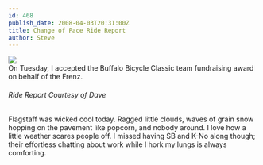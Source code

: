 ```yaml
---
id: 468
publish_date: 2008-04-03T20:31:00Z
title: Change of Pace Ride Report
author: Steve
---
```


[![](http://lh5.ggpht.com/_zoD15FRZxcs/SvJAJVKJYVI/AAAAAAAAB9M/99aO45uZAZk/s2400/DSC_0158a.jpg)](http://picasaweb.google.com/lh/photo/FsmUPzUYS5VQmOeuaFIn8w?feat=embedwebsite)  
On Tuesday, I accepted the Buffalo Bicycle Classic team fundraising award on behalf of the Frenz.

###### Ride Report Courtesy of Dave

Flagstaff was wicked cool today. Ragged little clouds, waves of grain snow hopping on the pavement like popcorn, and nobody around. I love how a little weather scares people off. I missed having SB and K-No along though; their effortless chatting about work while I hork my lungs is always comforting.
